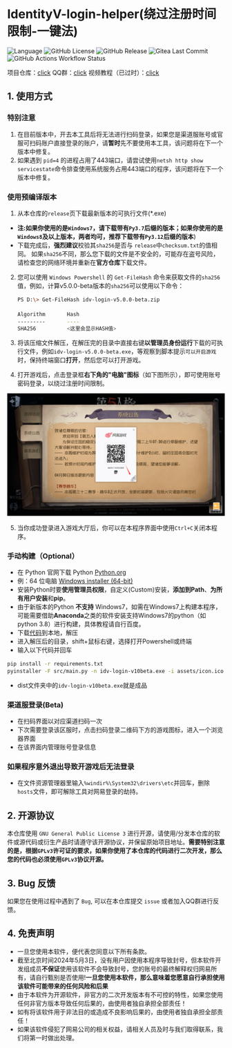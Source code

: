 # IdentityV-login-helper(绕过注册时间限制-一键法)
![Language](https://img.shields.io/badge/language-python-blue.svg)
![GitHub License](https://img.shields.io/github/license/Alexander-Porter/idv-login)
![GitHub Release](https://img.shields.io/github/v/release/Alexander-Porter/idv-login)
![Gitea Last Commit](https://img.shields.io/github/commits-since/Alexander-Porter/idv-login/latest)
![GitHub Actions Workflow Status](https://img.shields.io/github/actions/workflow/status/Alexander-Porter/idv-login/build-stable.yaml)


项目仓库：[click](https://github.com/Alexander-Porter/idv-login)
QQ群：[click](https://www.bilibili.com/opus/920131433914171416)
视频教程（已过时）：[click](https://www.bilibili.com/video/BV1qM4m1Q7i8)

## 1. 使用方式

### 特别注意
1. 在目前版本中，开去本工具后将无法进行扫码登录，如果您是渠道服账号或官服可扫码账户直接登录的账户，请**暂时**先不要使用本工具，该问题将在下一个版本中修复。
2. 如果遇到 ``pid=4`` 的进程占用了443端口，请尝试使用``netsh http show servicestate``命令排查使用系统服务占用443端口的程序，该问题将在下一个版本中修复。

### 使用预编译版本
1. 从本仓库的``release``页下载最新版本的可执行文件(*.exe)
- **注:如果你使用的是`Windows7`，请下载带有`Py3.7`后缀的版本；如果你使用的是`Windows8`及以上版本，两者均可，推荐下载带有`Py3.12`后缀的版本**)
- 下载完成后，**强烈建议**校验其``sha256``是否与 ``release``中``checksum.txt``的值相同。
    如果``sha256``不同，那么您下载的文件是不安全的，可能存在盗号风险，请检查您的网络环境并重新在**官方仓库**下载文件。
2. 您可以使用 ``Windows Powershell`` 的 ``Get-FileHash`` 命令来获取文件的``sha256``值，例如，计算v5.0.0-beta版本的`sha256`可以使用以下命令：
    ```bash
    PS D:\> Get-FileHash idv-login-v5.0.0-beta.zip
    
    Algorithm       Hash
    ---------       ----
    SHA256          <这里会显示HASH值>
    ```
3. 将该压缩文件解压，在解压完的目录中直接右键**以管理员身份运行**下载的可执行文件，例如``idv-login-v5.0.0-beta.exe``，等观察到脚本提示``可以开启游戏``时，保持终端窗口**打开**，然后您可以打开游戏。    
   
4. 打开游戏后，点击登录框**右下角的"电脑"图标**（如下图所示），即可使用账号密码登录，以绕过注册时间限制。

![图1](assets/image1.png)

5. 当你成功登录进入游戏大厅后，你可以在本程序界面中使用``Ctrl+C``关闭本程序。

### 手动构建（Optional）

* 在 Python 官网下载 Python [Python.org](https://www.python.org/downloads/release/python-3123/)
* 例：64 位电脑 [Windows installer (64-bit)](https://www.python.org/ftp/python/3.12.3/python-3.12.3-amd64.exe)
* 安装Python时要**使用管理员权限**，自定义(Custom)安装，**添加到Path**、**为所有用户安装**和**pip**。
* 由于新版本的Python **不支持** Windows7，如需在Windows7上构建本程序，可能需要借助**Anaconda**之类的软件安装支持Windows7的python（如 python 3.8）进行构建，具体教程请自行百度。
* 下载[代码](https://github.com/Alexander-Porter/idv-login/archive/refs/heads/one-key.zip)到本地，解压
* 进入解压后的目录，shift+鼠标右键，选择打开Powershell或终端
* 输入以下代码并回车
```bash
pip install -r requirements.txt
pyinstaller -F src/main.py -n idv-login-v10beta.exe -i assets/icon.ico --version-file assets/version.txt --uac-admin
```
* dist文件夹中的`idv-login-v10beta.exe`就是成品

### 渠道服登录(Beta)

* 在扫码界面以对应渠道扫码一次
* 下次需要登录该区服时，点击扫码登录二维码下方的游戏图标，进入一个浏览器界面
* 在该界面内管理账号登录信息

### 如果程序意外退出导致开游戏后无法登录
* 在文件资源管理器里输入`%windir%\System32\drivers\etc`并回车，删除`hosts`文件，即可解除工具对网易登录的劫持。
## 2. 开源协议
本仓库使用 ``GNU General Public License 3`` 进行开源，请使用/分发本仓库的软件或源代码或衍生产品时请遵守该开源协议，并保留原始项目地址。**需要特别注意的是，根据``GPLv3``许可证的要求，如果你使用了本仓库的代码进行二次开发，那么您的代码也必须使用`GPLv3`协议开源。**

## 3. Bug 反馈
如果您在使用过程中遇到了 ``Bug``, 可以在本仓库提交 `issue` 或者加入QQ群进行反馈。

## 4. 免责声明
- 一旦您使用本软件，便代表您同意以下所有条款。
- 截至北京时间2024年5月3日，没有用户因使用本程序导致封号，但本软件开发组成员**不保证**使用该软件不会导致封号，您的账号的最终解释权归网易所有，请自行甄别是否使用!**一旦您使用本软件，那么意味着您愿意自行承担使用该软件可能带来的任何风险和后果**
- 由于本软件为开源软件，非官方的二次开发版本有不可控的特性，如果您使用任何非官方版本导致任何后果的，由使用者独自承担全部责任！
- 如有将该软件用于非法目的或造成不良影响后果的，由使用者独自承担全部责任！
- 如果该软件侵犯了网易公司的相关权益，请相关人员及时与我们取得联系，我们将第一时做出处理。
